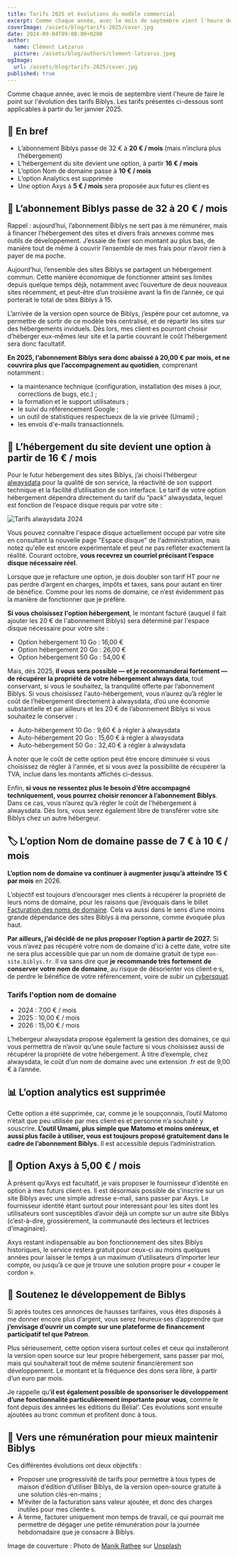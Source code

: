 ```yaml
---
title: Tarifs 2025 et évolutions du modèle commercial
excerpt: Comme chaque année, avec le mois de septembre vient l'heure de faire le point sur l'évolution des tarifs Biblys. Les tarifs présentés ci-dessous sont applicables à partir du 1er janvier 2025.
coverImage: /assets/blog/tarifs-2025/cover.jpg
date: 2024-09-04T09:00:00+0200
author:
  name: Clément Latzarus
  picture: /assets/blog/authors/clement-latzarus.jpeg
ogImage:
  url: /assets/blog/tarifs-2025/cover.jpg
published: true
---
```


Comme chaque année, avec le mois de septembre vient l'heure de faire le point sur l'évolution des tarifs Biblys. Les
tarifs présentés ci-dessous sont applicables à partir du 1er janvier 2025.

## 🚀 En bref

- L’abonnement Biblys passe de 32 € à **20 € / mois** (mais n’inclura plus l’hébergement)
- L’hébergement du site devient une option, à partir **16 € / mois**
- L’option Nom de domaine passe à **10 € / mois**
- L’option Analytics est supprimée
- Une option Axys à **5 € / mois** sera proposée aux futur·es client·es

## 🧰 L’abonnement Biblys passe de 32 à 20 € / mois

Rappel : aujourd’hui, l’abonnement Biblys ne sert pas à me rémunérer, mais à financer l’hébergement des sites et divers
frais annexes comme mes outils de développement. J’essaie de fixer son montant au plus bas, de manière tout de même à
couvrir l’ensemble de mes frais pour n’avoir rien à payer de ma poche.

Aujourd’hui, l’ensemble des sites Biblys se partagent un hébergement commun. Cette manière économique de fonctionner
atteint ses limites depuis quelque temps déjà, notamment avec l’ouverture de deux nouveaux sites récemment, et peut-être
d’un troisième avant la fin de l’année, ce qui porterait le total de sites Biblys à 15.

L’arrivée de la version open source de Biblys, j’espère pour cet automne, va permettre de sortir de ce modèle très
centralisé, et de répartir les sites sur des hébergements inviduels. Dès lors, mes client·es pourront choisir d’héberger
eux-mêmes leur site et la partie couvrant le coût l’hébergement sera donc facultatif.

**En 2025, l’abonnement Biblys sera donc abaissé à 20,00 € par mois, et ne couvrira plus que l’accompagnement au
quotidien**, comprenant notamment :

- la maintenance technique (configuration, installation des mises à jour, corrections de bugs, etc.) ;
- la formation et le support utilisateurs ;
- le suivi du référencement Google ;
- un outil de statistiques respectueux de la vie privée (Umami) ;
- les envois d'e-mails transactionnels.

## 🏡 L’hébergement du site devient une option à partir de 16 € / mois

Pour le futur hébergement des sites Biblys, j’ai choisi
l’hébergeur [alwaysdata](https://www.alwaysdata.com/fr/inscription/?from=215e2fb8) pour la qualité de son service, la
réactivité de son support technique et la facilité d’utilisation de son interface. Le tarif de votre option hébergement
dépendra directement du tarif du “pack” alwaysdata, lequel est fonction de l’espace disque requis par votre site :

![Tarifs alwaysdata 2024](/assets/blog/tarifs-2025/tarifs-alwaysdata.png)

Vous pouvez connaître l'espace disque actuellement occupé par votre site en consultant la nouvelle page "Espace disque"
de l'administration, mais notez qu'elle est encore expérimentale et peut ne pas refléter exactement la réalité.
Courant octobre, **vous recevrez un courriel précisant l’espace disque nécessaire réel**.

Lorsque que je refacture une option, je dois doubler son tarif HT pour ne pas perdre d’argent en charges, impôts et
taxes, sans pour autant en tirer de bénéfice. Comme pour les noms de domaine, ce n’est évidemment pas la manière de
fonctionner que je préfère.

**Si vous choisissez l'option hébergement**, le montant facturé (auquel il fait ajouter les 20 € de l'abonnement Biblys)
sera déterminé par l'espace disque nécessaire pour votre site :

- Option hébergement 10 Go : 16,00 €
- Option hébergement 20 Go : 26,00 €
- Option hébergement 50 Go : 54,00 €

Mais, dès 2025, **il vous sera possible — et je recommanderai fortement — de récupérer la propriété de votre
hébergement always data**, tout conservant, si vous le souhaitez, la tranquilité offerte par l’abonnement Biblys. Si
vous choisissez l'auto-hébergement, vous n’aurez qu’à régler le coût de l’hébergement directement à alwaysdata, d’où une
économie substantielle et par ailleurs et les 20 € de l’abonnement Biblys si vous souhaitez le conserver :

- Auto-hébergement 10 Go : 9,60 € à régler à alwaysdata
- Auto-hébergement 20 Go : 15,60 € à régler à alwaysdata
- Auto-hébergement 50 Go : 32,40 € à régler à alwaysdata

À noter que le coût de cette option peut être encore diminuée si vous choisissez de régler à l'année, et si vous avez
la possibilité de récupérer la TVA, inclue dans les montants affichés ci-dessus.

Enfin, **si vous ne ressentez plus le besoin d’être accompagné techniquement, vous pourrez choisir renoncer à
l’abonnement Biblys**. Dans ce cas, vous n’aurez qu’à régler le coût de l’hébergement à alwaysdata. Dès lors, vous serez
également libre de transférer votre site Biblys chez un autre hébergeur.

## 🏷️ L’option Nom de domaine passe de 7 € à 10 € / mois

**L’option nom de domaine va continuer à augmenter jusqu’à atteindre 15 € par mois** en 2026.

L’objectif est toujours d’encourager mes clients à récupérer la propriété de leurs noms de domaine, pour les raisons que
j’évoquais dans le billet
[Facturation des noms de domaine](https://blog.biblys.fr/posts/facturation-des-noms-de-domaine-a-partir-du-1er-mars-2022).
Cela va aussi dans le sens d’une moins grande dépendance des sites Biblys à ma personne, comme évoquée plus haut.

**Par ailleurs, j’ai décidé de ne plus proposer l’option à partir de 2027.** Si vous n’avez pas récupéré votre nom de
domaine d'ici à cette date, votre site ne sera plus accessible que par un nom de domaine gratuit de type
`mon-site.biblys.fr`. Il va sans dire que **je** **recommande très fortement** **de conserver votre nom de domaine**, au
risque de désorienter vos client·e·s, de perdre le bénéfice de votre référencement, voire de subir
un [cybersquat](https://fr.wikipedia.org/wiki/Cybersquattage).

### Tarifs l'option nom de domaine

- 2024 : 7,00 € / mois
- 2025 : 10,00 € / mois
- 2026 : 15,00 € / mois

L’hébergeur alwaysdata propose également la gestion des domaines, ce qui vous permettra de n’avoir qu’une seule facture
si vous choisissez aussi de récupérer la propriété de votre hébergement. À titre d’exemple, chez alwaysdata, le coût
d’un nom de domaine avec une extension .fr est de 9,00 € à l’année.

## 📊 L’option analytics est supprimée

Cette option a été supprimée, car, comme je le soupçonnais, l’outil Matomo n’était que peu utilisée par mes client·es et
personne n’a souhaité y souscrire. **L’outil Umami, plus simple que Matomo et moins onéreux, et aussi plus facile à
utiliser, vous est toujours proposé gratuitement dans le cadre de l’abonnement Biblys.** Il est accessible depuis
l’administration.

## 🔐 Option Axys à 5,00 € / mois

À présent qu’Axys est facultatif, je vais proposer le fournisseur d’identité en option à mes futurs client·es. Il est
désormais possible de s’inscrire sur un site Biblys avec une simple adresse e-mail, sans passer par Axys. Le fournisseur
identité étant surtout pour interessant pour les sites dont les utilisateurs sont susceptibles d’avoir déjà un compte
sur un autre site Biblys (c’est-à-dire, grossièrement, la communauté des lecteurs et lectrices d’imaginaire).

Axys restant indispensable au bon fonctionnement des sites Biblys historiques, le service restera gratuit pour ceux-ci
au moins quelques années pour laisser le temps à un maximum d’utilisateurs d’importer leur compte, ou jusqu’à ce que je
trouve une solution propre pour « couper le cordon ».

## 💪 Soutenez le développement de Biblys

Si après toutes ces annonces de hausses tarifaires, vous êtes disposés à me donner encore plus d’argent, vous serez
heureux·ses d’apprendre que **j’envisage d’ouvrir un compte sur une plateforme de financement participatif tel que
Patreon**.

Plus sérieusement, cette option visera surtout celles et ceux qui installeront la version open source sur leur propre
hébergement, sans passer par moi, mais qui souhaiterait tout de même soutenir financièrement son développement. Le
montant et la fréquence des dons sera libre, à partir d’un euro par mois.

Je rappelle qu’**il est également possible de sponsoriser le développement d’une fonctionnalité particulièrement
importante pour vous**, comme le font depuis des années les éditions du Bélial’. Ces évolutions sont ensuite ajoutées au
tronc commun et profitent donc à tous.

## 💸 Vers une rémunération pour mieux maintenir Biblys

Ces différentes évolutions ont deux objectifs :

- Proposer une progressivité de tarifs pour permettre à tous types de maison d’édition d’utiliser Biblys, de la version
  open-source gratuite à une solution clés-en-mains ;
- M’éviter de la facturation sans valeur ajoutée, et donc des charges inutiles pour mes cliente·s.
- À terme, facturer uniquement mon temps de travail, ce qui pourrait me permettre de dégager une petite rémunération
  pour la journée hebdomadaire que je consacre à Biblys.

Image de couverture :
Photo
de [Manik Rathee](https://unsplash.com/fr/@manikrathee?utm_content=creditCopyText&utm_medium=referral&utm_source=unsplash)
sur [Unsplash](https://unsplash.com/fr/photos/photo-aerienne-de-montgolfiere-pendant-la-journee-4R1wcvJb40c?utm_content=creditCopyText&utm_medium=referral&utm_source=unsplash)
